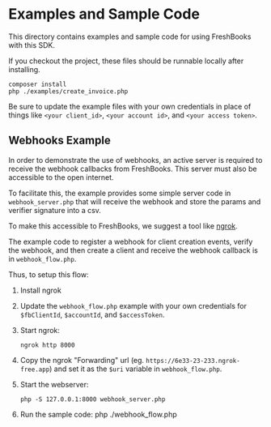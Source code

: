 # Examples and Sample Code

This directory contains examples and sample code for using FreshBooks with this SDK.

If you checkout the project, these files should be runnable locally after installing.

```shell
composer install
php ./examples/create_invoice.php
```

Be sure to update the example files with your own credentials in place of things like `<your client_id>`,
`<your account id>`, and `<your access token>`.

## Webhooks Example

In order to demonstrate the use of webhooks, an active server is required to receive the webhook
callbacks from FreshBooks. This server must also be accessible to the open internet.

To facilitate this, the example provides some simple server code in `webhook_server.php` that will
receive the webhook and store the params and verifier signature into a csv.

To make this accessible to FreshBooks, we suggest a tool like [ngrok](https://ngrok.com/).

The example code to register a webhook for client creation events, verify the webhook, and then
create a client and receive the webhook callback is in `webhook_flow.php`.

Thus, to setup this flow:

1. Install ngrok
2. Update the `webhook_flow.php` example with your own credentials for `$fbClientId`,
   `$accountId`, and `$accessToken`.
3. Start ngrok:

    ```shell
    ngrok http 8000
    ```

4. Copy the ngrok "Forwarding" url (eg. `https://6e33-23-233.ngrok-free.app`) and set it as the `$uri`
   variable in `webhook_flow.php`.
5. Start the webserver:

    ```shell
    php -S 127.0.0.1:8000 webhook_server.php
    ```

6. Run the sample code: php ./webhook_flow.php
